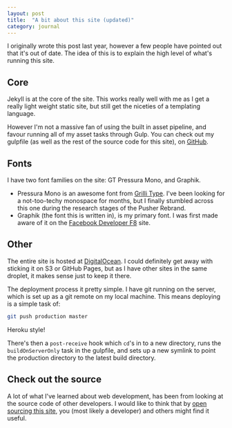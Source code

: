 ```yaml
---
layout: post
title:  "A bit about this site (updated)"
category: journal
---
```


I originally wrote this post last year, however a few people have pointed out that it's out of date. The idea of this is to explain the high level of what's running this site.

## Core

Jekyll is at the core of the site. This works really well with me  as I get a really light weight static site, but still get the niceties of a templating language.

However I'm not a massive fan of using the built in asset pipeline, and favour running all of my asset tasks through Gulp. You can check out my gulpfile (as well as the rest of the source code for this site), on [GitHub](https://github.com/alexpate/alexpate.uk/blob/master/gulpfile.js).

## Fonts

I have two font families on the site: GT Pressura Mono, and Graphik.

- Pressura Mono is an awesome font from [Grilli Type](https://www.grillitype.com/typefaces/gt-pressura). I've been looking for a not-too-techy monospace for months, but I finally stumbled across this one during the research stages of the Pusher Rebrand.
- Graphik (the font this is written in), is my primary font. I was first made aware of it on the [Facebook Developer F8](https://www.fbf8.com/) site.

## Other

The entire site is hosted at [DigitalOcean](https://m.do.co/c/ab7c3d0a9c23). I could definitely get away with sticking it on S3 or GitHub Pages, but as I have other sites in the same droplet, it makes sense just to keep it there.

The deployment process it pretty simple. I have git running on the server, which is set up as a git remote on my local machine. This means deploying is a simple task of:

```bash
git push production master
````

Heroku style!

There's then a `post-receive` hook which `cd`'s in to a new directory, runs the `buildOnServerOnly` task in the gulpfile, and sets up a new symlink to point the production directory to the latest build directory.

## Check out the source

A lot of what I've learned about web development, has been from looking at the source code of other developers. I would like to think that by [open sourcing this site](https://github.com/alexpate/alexpate.uk), you (most likely a developer) and others might find it useful.
